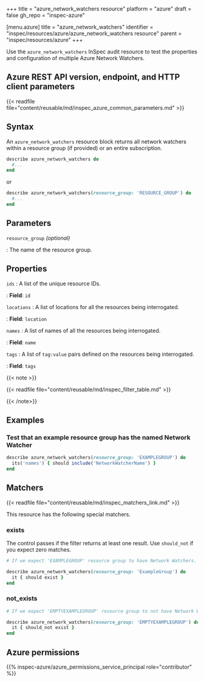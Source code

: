 +++
title = "azure_network_watchers resource"
platform = "azure"
draft = false
gh_repo = "inspec-azure"

[menu.azure]
title = "azure_network_watchers"
identifier = "inspec/resources/azure/azure_network_watchers resource"
parent = "inspec/resources/azure"
+++

Use the `azure_network_watchers` InSpec audit resource to test the properties and configuration of multiple Azure Network Watchers.

## Azure REST API version, endpoint, and HTTP client parameters

{{< readfile file="content/reusable/md/inspec_azure_common_parameters.md" >}}

## Syntax

An `azure_network_watchers` resource block returns all network watchers within a resource group (if provided) or an entire subscription.

```ruby
describe azure_network_watchers do
  #...
end
```

or

```ruby
describe azure_network_watchers(resource_group: 'RESOURCE_GROUP') do
  #...
end
```

## Parameters

`resource_group` _(optional)_

: The name of the resource group.

## Properties

`ids`
: A list of the unique resource IDs.

: **Field**: `id`

`locations`
: A list of locations for all the resources being interrogated.

: **Field**: `location`

`names`
: A list of names of all the resources being interrogated.

: **Field**: `name`

`tags`
: A list of `tag:value` pairs defined on the resources being interrogated.

: **Field**: `tags`

{{< note >}}

{{< readfile file="content/reusable/md/inspec_filter_table.md" >}}

{{< /note>}}

## Examples

### Test that an example resource group has the named Network Watcher

```ruby
describe azure_network_watchers(resource_group: 'EXAMPLEGROUP') do
  its('names') { should include('NetworkWatcherName') }
end
```

## Matchers

{{< readfile file="content/reusable/md/inspec_matchers_link.md" >}}

This resource has the following special matchers.

### exists

The control passes if the filter returns at least one result. Use `should_not` if you expect zero matches.

```ruby
# If we expect 'EXAMPLEGROUP' resource group to have Network Watchers.

describe azure_network_watchers(resource_group: 'ExampleGroup') do
  it { should exist }
end
```

### not_exists

```ruby
# If we expect 'EMPTYEXAMPLEGROUP' resource group to not have Network Watchers.

describe azure_network_watchers(resource_group: 'EMPTYEXAMPLEGROUP') do
  it { should_not exist }
end
```

## Azure permissions

{{% inspec-azure/azure_permissions_service_principal role="contributor" %}}
